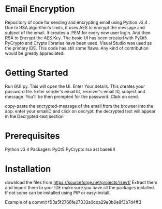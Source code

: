 # Email Encryption
Repository of code for sending and encrypting email using Python v3.4 .
Due to RSA algorithm's limits, it uses AES to encrypt the message and subject of the email.
It creates a .PEM for every new user login.
And then RSA to Encrypt the AES Key. The basic UI has been created with PyQt5.
PyCrypto and Crypto libraries have been used. Visual Studio was used as the primary IDE.
This code has still some flaws. Any kind of contribution would be greatly appreciated.

# Getting Started
Run GUI.py. This will open the UI.
Enter Your details. This creates your password file.
Enter sender's email ID, receiver's email ID, subject and message.
You'll be then prompted for the password.
Click on send.

copy-paste the encrypted-message of the email from the browser into the app.
enter your emailID and click on decrypt.
the decrypted text will appear in the Decrypted-text section

# Prerequisites
Python v3.4
Packages:
PyQt5
PyCrypto
rsa
ast
base64

# Installation
download the files from https://sourceforge.net/projects/rsev1/
Extract them and import them to your IDE
make sure you have all the packages installed. 
If not some can be installed using PIP or easy-install.

Example of a commit f03a5f2766fe27033a0cda29e3b0e8f3b7d4ff3



